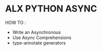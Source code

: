 # ALX PYTHON ASYNC

HOW TO :

* Write an Asynchronous
* Use Async Comprehensions
* type-annotate generators